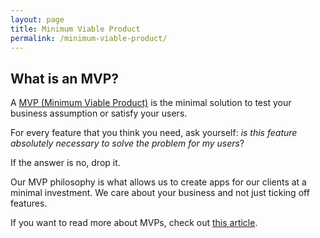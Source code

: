 ```yaml
---
layout: page
title: Minimum Viable Product
permalink: /minimum-viable-product/
---
```


## What is an MVP?

A [MVP (Minimum Viable Product)](https://www.techopedia.com/definition/27809/minimum-viable-product-mvp) is the minimal solution to test your business assumption or satisfy your users.

For every feature that you think you need, ask yourself: *is this feature absolutely necessary to solve the problem for my users*?

If the answer is no, drop it.

Our MVP philosophy is what allows us to create apps for our clients at a minimal investment. We care about your business and not just ticking off features.

If you want to read more about MVPs, check out [this article](https://medium.com/swlh/how-to-build-an-mvp-that-does-its-job-if-youre-a-non-tech-founder-3a0d5d01858f).